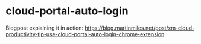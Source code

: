 # cloud-portal-auto-login

Blogpost explaining it in action: https://blog.martinmiles.net/post/xm-cloud-productivity-tip-use-cloud-portal-auto-login-chrome-extension
